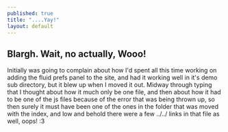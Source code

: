 ```yaml
---
published: true
title: "....Yay!"
layout: default
---
```



## Blargh. Wait, no actually, Wooo!

Initially was going to complain about how I'd spent all this time working on adding the fluid prefs panel to the site, and had it working well in it's demo sub directory, but it blew up when I moved it out. Midway through typing that I thought about how it much only be one file, and then about how it had to be one of the js files because of the error that was being thrown up, so then surely it must have been one of the ones in the folder that was moved with the index, and low and behold there were a few ../../ links in that file as well, oops! :3
